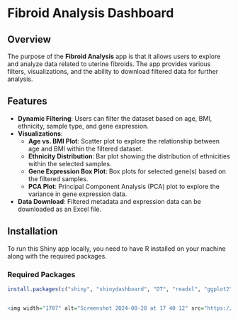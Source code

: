 # Fibroid Analysis Dashboard

## Overview

The purpose of the **Fibroid Analysis** app is that it allows users to explore and analyze data related to uterine fibroids. The app provides various filters, visualizations, and the ability to download filtered data for further analysis.

## Features

- **Dynamic Filtering**: Users can filter the dataset based on age, BMI, ethnicity, sample type, and gene expression.
- **Visualizations**:
  - **Age vs. BMI Plot**: Scatter plot to explore the relationship between age and BMI within the filtered dataset.
  - **Ethnicity Distribution**: Bar plot showing the distribution of ethnicities within the selected samples.
  - **Gene Expression Box Plot**: Box plots for selected gene(s) based on the filtered samples.
  - **PCA Plot**: Principal Component Analysis (PCA) plot to explore the variance in gene expression data.
- **Data Download**: Filtered metadata and expression data can be downloaded as an Excel file.

## Installation

To run this Shiny app locally, you need to have R installed on your machine along with the required packages.

### Required Packages

```r
install.packages(c("shiny", "shinydashboard", "DT", "readxl", "ggplot2", "plotly", "writexl", "reshape2"))


<img width="1707" alt="Screenshot 2024-08-28 at 17 40 12" src="https://github.com/user-attachments/assets/adc15ec9-c4bb-4420-a65a-e75208b5fec7">
